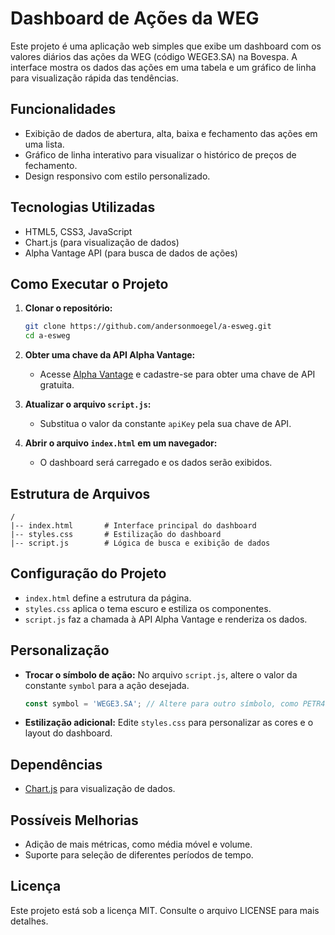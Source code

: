# Dashboard de Ações da WEG

Este projeto é uma aplicação web simples que exibe um dashboard com os valores diários das ações da WEG (código WEGE3.SA) na Bovespa. A interface mostra os dados das ações em uma tabela e um gráfico de linha para visualização rápida das tendências.

## Funcionalidades
- Exibição de dados de abertura, alta, baixa e fechamento das ações em uma lista.
- Gráfico de linha interativo para visualizar o histórico de preços de fechamento.
- Design responsivo com estilo personalizado.

## Tecnologias Utilizadas
- HTML5, CSS3, JavaScript
- Chart.js (para visualização de dados)
- Alpha Vantage API (para busca de dados de ações)

## Como Executar o Projeto
1. **Clonar o repositório:**
   ```bash
   git clone https://github.com/andersonmoegel/a-esweg.git
   cd a-esweg
   ```

2. **Obter uma chave da API Alpha Vantage:**
   - Acesse [Alpha Vantage](https://www.alphavantage.co/support/#api-key) e cadastre-se para obter uma chave de API gratuita.

3. **Atualizar o arquivo `script.js`:**
   - Substitua o valor da constante `apiKey` pela sua chave de API.

4. **Abrir o arquivo `index.html` em um navegador:**
   - O dashboard será carregado e os dados serão exibidos.

## Estrutura de Arquivos
```
/
|-- index.html       # Interface principal do dashboard
|-- styles.css       # Estilização do dashboard
|-- script.js        # Lógica de busca e exibição de dados
```

## Configuração do Projeto
- `index.html` define a estrutura da página.
- `styles.css` aplica o tema escuro e estiliza os componentes.
- `script.js` faz a chamada à API Alpha Vantage e renderiza os dados.

## Personalização
- **Trocar o símbolo de ação:**
  No arquivo `script.js`, altere o valor da constante `symbol` para a ação desejada.
  ```javascript
  const symbol = 'WEGE3.SA'; // Altere para outro símbolo, como PETR4.SA
  ```

- **Estilização adicional:**
  Edite `styles.css` para personalizar as cores e o layout do dashboard.

## Dependências
- [Chart.js](https://www.chartjs.org/) para visualização de dados.

## Possíveis Melhorias
- Adição de mais métricas, como média móvel e volume.
- Suporte para seleção de diferentes períodos de tempo.

## Licença
Este projeto está sob a licença MIT. Consulte o arquivo LICENSE para mais detalhes.


